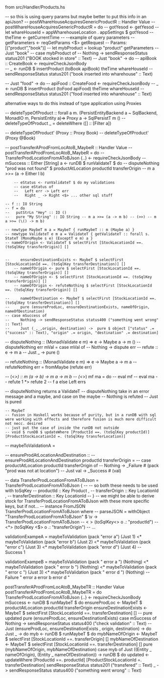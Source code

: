 from src/Handler/Products.hs

-- so this is using query params but maybe better to put this info in an apiJson?
-- postWhareHouseAcquiresGenericProductR :: Handler Value 
-- postWhareHouseAcquiresGenericProductR = do 
--     gotYesod <- getYesod
--     let whareHouseId = appWharehouseLocation . appSettings $ gotYesod 
--     theTime <- getCurrentTime
--     --example of query parameters
--     getParameters <- reqGetParams <$> getRequest -- Params: [("product","book")]
--     let mybProduct = lookup "product" getParameters -- Just "book"
--     case mybProduct of
--         Nothing -> sendResponseStatus status201 ("BOOK stocked in store" :: Text)
--         Just "book" -> do
--             apiBook :: CreateBook <- requireCheckJsonBody  
--             _ <- runDB $ insertProduct (toBook apiBook) theTime whareHouseId
--             sendResponseStatus status201 ("book inserted into wharehouse" :: Text)

--         Just "food" -> do
--             apiFood :: CreateFood <- requireCheckJsonBody
--             _ <- runDB $ insertProduct (toFood apiFood) theTime whareHouseId
--             sendResponseStatus status201 ("food inserted into wharehouse" :: Text)


alternative ways to do this instead of type application using Proxies

-- deleteTypeOfProduct :: forall a m. (PersistEntityBackend a ~ SqlBackend, MonadIO m, PersistEntity a)=> Proxy a -> SqlPersistT m ()
-- deleteTypeOfProduct _ = deleteWhere ([] :: [Filter a])

-- deleteTypeOfProduct' (Proxy :: Proxy Book)
-- deleteTypeOfProduct' (Proxy @Book)    




-- postTransferAProdFromLocAtoB_MaybeR :: Handler Value
-- postTransferAProdFromLocAtoB_MaybeR = do
--     TransferProdLocationFromAToBJson {..} <- requireCheckJsonBody
--     mSuccess :: Either [String] a  <- runDB $ runValidateT $ do 
--         disputeNothing "prod was not found" $ productAtLocation productId transferOrigin
--         m a >>= (a -> Either l b)

        -- eStatus <- runValidateT $ do my validations
        -- case eStatus of
        --   Left err -> Left err
        --   Right _ -> Right <$> ... other sql stuff

    -- f :: IO String
    -- f = do
    --   putStrLn "Hey" :: IO ()
    --   pure "My String" :: IO String -- m a >>= (a -> m b) -- (>>) -- m a >>= (\() -> m b)

    -- newtype MaybeT m a = MaybeT { runMaybeT :: m (Maybe a) }
    -- newtype ValidateT e m a = ValidateT { getValidateT :: forall s. StateT (MonoMaybe s e) (ExceptT e m) a }
    -- nameOfOrigin <- ValidateT $ selectFirst [StockLocationId ==. (toSqlKey transferOrigin)] []


    --     ensureDestinationExists <- MaybeT $ selectFirst [StockLocationId ==. (toSqlKey transferDestination)] []
        -- nameOfOrigin <- pure $ selectFirst [StockLocationId ==. (toSqlKey transferOrigin)] []
        -- nameOfOrigin <- $ selectFirst [StockLocationId ==. (toSqlKey transferOrigin)] []
        -- nameOfOrigin <- refuteNothing $ selectFirst [StockLocationId ==. (toSqlKey transferOrigin)] []

    --     nameOfDestination <- MaybeT $ selectFirst [StockLocationId ==. (toSqlKey transferDestination)] []
    --     pure (ensureProdLoc, ensureDestinationExists, nameOfOrigin, nameOfDestination)
    -- case mSuccess of
    --     Nothing -> sendResponseStatus status400 ("something went wrong" :: Text)
    --     Just (_,_,origin, destination) ->  pure $ object ["status" .= ("success" :: Text), "origin" .= origin, "destination" .= destination]

-- disputeNothing :: (MonadValidate e m) => e -> Maybe a -> m ()
-- disputeNothing err mVal = case mVal of
--     Nothing -> dispute err -- refute :: e -> m a
--     Just _ -> pure ()

-- refuteNothing :: (MonadValidate e m) => e -> Maybe a -> m a
-- refuteNothing err = fromMaybe (refute err)


-- (<*>) :: m (a -> b) -> m a -> m b
-- (<*>) mf ma = do
    -- eval mf
    -- eval ma
    -- refute 1 *> refute 2
    -- f a else Left errs

-- disputeNothing returns a ValidateT
-- disputeNothing take in an error message and a maybe, and case on the maybe
-- Nothing is refuted
-- Just is pured 



 
    -- MaybeT 
    -- fusion in Haskell works because of purity, but in a runDB with sql were working with effects and therefore fusion is much more difficult not necc. desired
    -- just put the case of inside the runDB not outside 
    -- void $ runDB $ updateWhere [ProductId ==. (toSqlKey productId)] [ProductStockLocationId =. (toSqlKey transferLocation)]




-- maybeToValidationA = 

-- ensureProdAtLocationAndDestination :: 
-- ensureProdAtLocationAndDestination productId transferOrigin = 
--     case productAtLocation productId transferOrigin of
--         Nothing -> _Failure # (pack "prod was not at location")
--         Just val -> _Success # (val)




-- data TransferProdLocationFromAToBJson = TransferProdLocationFromAToBJson {
-- -- so both these needs to be used with toSqKey 
--         productId :: Key Product ,
--         transferOrigin :: Key LocationId , 
--         transferDestination :: Key LocationId
--     }
--  we might be able to derive stock for TransferProdLocationFromAToBJson with these more specific keys, but if not...
-- instance FromJSON TransferProdLocationFromAToBJson where
--   parseJSON = withObject "TransferProdLocationFromAToBJson" $ \v -> TransferProdLocationFromAToBJson
--      <$> (toSqlKey <$> o .: "productId")
--      <*> (toSqlKey <$> o .: "transferOrigin")
-- ...


validationExampeA = maybeToValidation (pack "error a") (Just 1) <*
                    maybeToValidation (pack "error b") (Just 2) <*
                    maybeToValidation (pack "error c") (Just 3) <*
                    maybeToValidation (pack "error d") (Just 4) 
                    -- Success 1


validationExampeB = maybeToValidation (pack " error a ") (Nothing) <*
                    maybeToValidation (pack " error b ") (Nothing) <*
                    maybeToValidation (pack " error c ") (Just 3)  <*
                    maybeToValidation (pack " error d ") (Nothing) 
                    -- Failure " error a  error b error d "


postTransferAProdFromLocAtoB_MaybeTR :: Handler Value
postTransferAProdFromLocAtoB_MaybeTR = do
    TransferProdLocationFromAToBJson {..} <- requireCheckJsonBody
    mSuccess  <- runDB $ runMaybeT $ do 
        ensureProdLoc <- MaybeT $ productAtLocation productId transferOrigin
        ensureDestinationExists <- MaybeT $ selectFirst [StockLocationId ==. transferDestination] []
        -- pure updated
        pure (ensureProdLoc, ensureDestinationExists)
    case mSuccess of
        Nothing -> sendResponseStatus status400 ("check validation" :: Text)
        -- Just (ensureProdLoc, ensureDestinationExists , origin, destination) -> do
        Just _ -> do
            myb <- runDB $ runMaybeT $ do
                mybNameOfOrigin <- MaybeT $ selectFirst [StockLocationId ==. transferOrigin] []
                mybNameOfDestination <- MaybeT $ selectFirst [StockLocationId ==. transferDestination] []
                pure (mybNameOfOrigin, mybNameOfDestination)
            case myb of
                Just ((Entity _ nameOfOrigin), (Entity _ nameOfDestination)) -> runDB $ do 
                    updated <- updateWhere [ProductId ==. productId] [ProductStockLocationId =. transferDestination]
                    sendResponseStatus status201 ("transfered" :: Text)
                _ -> sendResponseStatus status400 ("something went wrong" :: Text)

